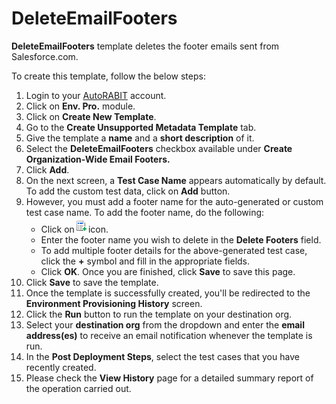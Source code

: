 # DeleteEmailFooters

**DeleteEmailFooters** template deletes the footer emails sent from Salesforce.com.

To create this template, follow the below steps:

1. Login to your [AutoRABIT](https://www.autorabit.com/) account.
2. Click on **Env. Pro.** module.
3. Click on **Create New Template**.
4. Go to the **Create Unsupported Metadata Template** tab.
5. Give the template a **name** and a **short description** of it.
6. Select the **DeleteEmailFooters** checkbox available under **Create Organization-Wide Email Footers.**
7. Click **Add**.
8. On the next screen, a **Test Case Name** appears automatically by default. To add the custom test data, click on **Add** button.&#x20;
9. However, you must add a footer name for the auto-generated or custom test case name. To add the footer name, do the following:
   * Click on![](<../../../../../../.gitbook/assets/image (50) (1) (1).png>)icon.
   * Enter the footer name you wish to delete in the **Delete Footers** field.
   * To add multiple footer details for the above-generated test case, click the **+** symbol and fill in the appropriate fields.
   * Click **OK**. Once you are finished, click **Save** to save this page.
10. Click **Save** to save the template.
11. Once the template is successfully created, you'll be redirected to the **Environment Provisioning History** screen.
12. Click the **Run** button to run the template on your destination org.
13. Select your **destination org** from the dropdown and enter the **email address(es)** to receive an email notification whenever the template is run.
14. In the **Post Deployment Steps**, select the test cases that you have recently created.&#x20;
15. Please check the **View History** page for a detailed summary report of the operation carried out.
